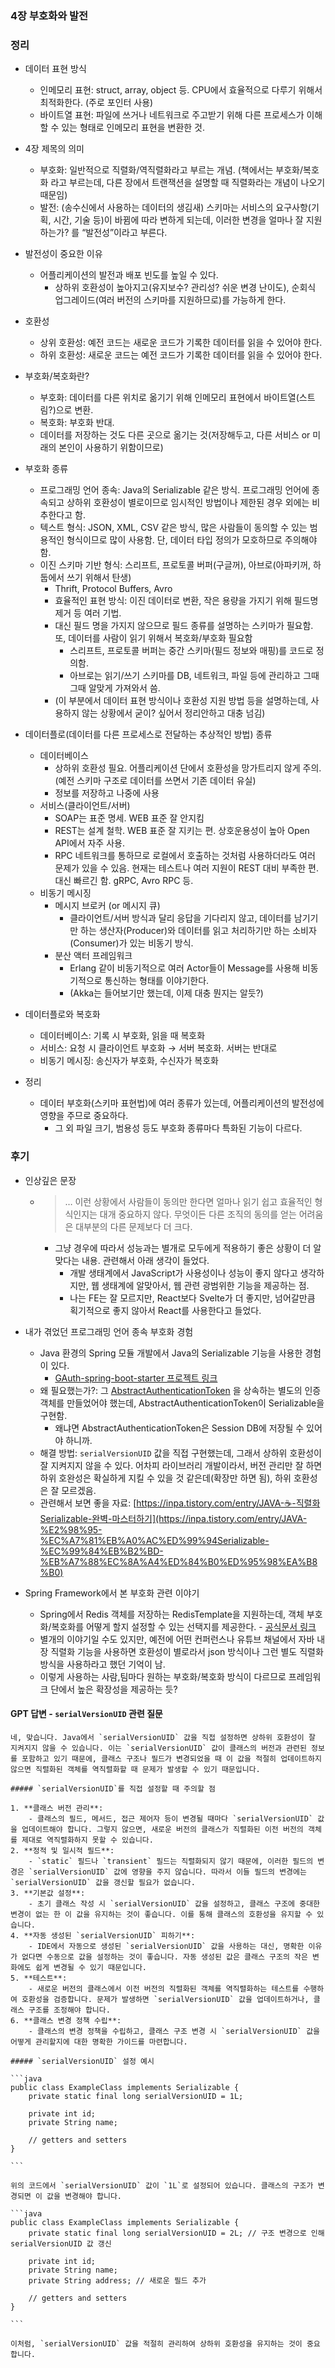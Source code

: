 ### 4장 부호화와 발전

### 정리
- 데이터 표현 방식
    - 인메모리 표현: struct, array, object 등. CPU에서 효율적으로 다루기 위해서 최적화한다. (주로 포인터 사용)
    - 바이트열 표현: 파일에 쓰거나 네트워크로 주고받기 위해 다른 프로세스가 이해할 수 있는 형태로 인메모리 표현을 변환한 것.

    
- 4장 제목의 의미
    - 부호화: 일반적으로 직렬화/역직렬화라고 부르는 개념. (책에서는 부호화/복호화 라고 부르는데, 다른 장에서 트랜잭션을 설명할 때 직렬화라는 개념이 나오기 때문임)
    - 발전: (송수신에서 사용하는 데이터의 생김새) 스키마는 서비스의 요구사항(기획, 시간, 기술 등)이 바뀜에 따라 변하게 되는데, 이러한 변경을 얼마나 잘 지원하는가? 를 “발전성”이라고 부른다.
- 발전성이 중요한 이유
    - 어플리케이션의 발전과 배포 빈도를 높일 수 있다.
        - 상하위 호환성이 높아지고(유지보수? 관리성? 쉬운 변경 난이도), 순회식 업그레이드(여러 버전의 스키마를 지원하므로)를 가능하게 한다.

- 호환성
    - 상위 호환성: 예전 코드는 새로운 코드가 기록한 데이터를 읽을 수 있어야 한다.
    - 하위 호환성: 새로운 코드는 예전 코드가 기록한 데이터를 읽을 수 있어야 한다.

- 부호화/복호화란?
    - 부호화: 데이터를 다른 위치로 옮기기 위해 인메모리 표현에서 바이트열(스트림?)으로 변환.
    - 복호화: 부호화 반대.
    - 데이터를 저장하는 것도 다른 곳으로 옮기는 것(저장해두고, 다른 서비스 or 미래의 본인이 사용하기 위함이므로)

- 부호화 종류
    - 프로그래밍 언어 종속: Java의 Serializable 같은 방식. 프로그래밍 언어에 종속되고 상하위 호환성이 별로이므로 임시적인 방법이나 제한된 경우 외에는 비추한다고 함.
    - 텍스트 형식: JSON, XML, CSV 같은 방식, 많은 사람들이 동의할 수 있는 범용적인 형식이므로 많이 사용함. 단, 데이터 타입 정의가 모호하므로 주의해야 함.
    - 이진 스키마 기반 형식: 스리프트, 프로토콜 버퍼(구글꺼), 아브로(아파키꺼, 하둡에서 쓰기 위해서 탄생)
        - Thrift, Protocol Buffers, Avro
        - 효율적인 표현 방식: 이진 데이터로 변환, 작은 용량을 가지기 위해 필드명 제거 등 여러 기법.
        - 대신 필드 명을 가지지 않으므로 필드 종류를 설명하는 스키마가 필요함. 또, 데이터를 사람이 읽기 위해서 복호화/부호화 필요함
            - 스리프트, 프로토콜 버퍼는 중간 스키마(필드 정보와 매핑)를 코드로 정의함.
            - 아브로는 읽기/쓰기 스키마를 DB, 네트워크, 파일 등에 관리하고 그때그때 알맞게 가져와서 씀.
        - (이 부분에서 데이터 표현 방식이나 호환성 지원 방법 등을 설명하는데, 사용하지 않는 상황에서 굳이? 싶어서 정리안하고 대충 넘김)

- 데이터플로(데이터를 다른 프로세스로 전달하는 추상적인 방법) 종류
    - 데이터베이스
        - 상하위 호환성 필요. 어플리케이션 단에서 호환성을 망가트리지 않게 주의. (예전 스키마 구조로 데이터를 쓰면서 기존 데이터 유실)
        - 정보를 저장하고 나중에 사용
    - 서비스(클라이언트/서버)
        - SOAP는 표준 명세. WEB 표준 잘 안지킴
        - REST는 설계 철학. WEB 표준 잘 지키는 편. 상호운용성이 높아 Open API에서 자주 사용.
        - RPC 네트워크를 통하므로 로컬에서 호출하는 것처럼 사용하더라도 여러 문제가 있을 수 있음. 현재는 테스트나 여러 지원이 REST 대비 부족한 편. 대신 빠르긴 함. gRPC, Avro RPC 등.
    - 비동기 메시징
        - 메시지 브로커 (or 메시지 큐)
            - 클라이언트/서버 방식과 달리 응답을 기다리지 않고, 데이터를 남기기만 하는 생산자(Producer)와 데이터를 읽고 처리하기만 하는 소비자(Consumer)가 있는 비동기 방식.
        - 분산 액터 프레임워크
            - Erlang 같이 비동기적으로 여러 Actor들이 Message를 사용해 비동기적으로 통신하는 형태를 이야기한다.
            - (Akka는 들어보기만 했는데, 이제 대충 뭔지는 알듯?)

- 데이터플로와 복호화
    - 데이터베이스: 기록 시 부호화, 읽을 때 복호화
    - 서비스: 요청 시 클라이언트 부호화 → 서버 복호화. 서버는 반대로
    - 비동기 메시징: 송신자가 부호화, 수신자가 복호화

- 정리
  - 데이터 부호화(스키마 표현법)에 여러 종류가 있는데, 어플리케이션의 발전성에 영향을 주므로 중요하다.
    - 그 외 파일 크기, 범용성 등도 부호화 종류마다 특화된 기능이 다르다. 

### 후기

- 인상깊은 문장
    - > … 이런 상황에서 사람들이 동의만 한다면 얼마나 읽기 쉽고 효율적인 형식인지는 대개 중요하지 않다. 무엇이든 다른 조직의 동의를 얻는 어려움은 대부분의 다른 문제보다 더 크다.
        - 그냥 경우에 따라서 성능과는 별개로 모두에게 적용하기 좋은 상황이 더 알맞다는 내용. 관련해서 아래 생각이 들었다.
            - 개발 생태계에서 JavaScript가 사용성이나 성능이 좋지 않다고 생각하지만, 웹 생태계에 알맞아서, 웹 관련 광범위한 기능을 제공하는 점.
            - 나는 FE는 잘 모르지만, React보다 Svelte가 더 좋지만, 넘어갈만큼 획기적으로 좋지 않아서 React를 사용한다고 들었다.

- 내가 겪었던 프로그래밍 언어 종속 부호화 경험
    - Java 환경의 Spring 모듈 개발에서 Java의 Serializable 기능을 사용한 경험이 있다.
        - [GAuth-spring-boot-starter 프로젝트 링크](https://github.com/YangSiJun528/GAuth-spring-boot-starter)
    - 왜 필요했는가?: 그 [AbstractAuthenticationToken](https://docs.spring.io/spring-security/site/docs/current/api/org/springframework/security/authentication/AbstractAuthenticationToken.html) 을 상속하는 별도의 인증 객체를 만들었어야 했는데, AbstractAuthenticationToken이 Serializable을 구현함.
        - 왜냐면 AbstractAuthenticationToken은 Session DB에 저장될 수 있어야 하니까.
    - 해결 방법: `serialVersionUID` 값을 직접 구현했는데, 그래서 상하위 호환성이 잘 지켜지지 않을 수 있다. 어차피 라이브러리 개발이라서, 버전 관리만 잘 하면 하위 호완성은 확실하게 지킬 수 있을 것 같은데(확장만 하면 됨), 하위 호환성은 잘 모르겠음.
    - 관련해서 보면 좋을 자료: [https://inpa.tistory.com/entry/JAVA-☕-직렬화Serializable-완벽-마스터하기](https://inpa.tistory.com/entry/JAVA-%E2%98%95-%EC%A7%81%EB%A0%AC%ED%99%94Serializable-%EC%99%84%EB%B2%BD-%EB%A7%88%EC%8A%A4%ED%84%B0%ED%95%98%EA%B8%B0)
- Spring Framework에서 본 부호화 관련 이야기
    - Spring에서 Redis 객체를 저장하는 RedisTemplate을 지원하는데, 객체 부호화/복호화를 어떻게 할지 설정할 수 있는 선택지를 제공한다. - [공식문서 링크](https://docs.spring.io/spring-data/redis/reference/redis/template.html)
    - 별개의 이야기일 수도 있지만, 예전에 어떤 컨퍼런스나 유튜브 채널에서 자바 내장 직렬화 기능을 사용하면 호환성이 별로라서 json 방식이나 그런 별도 직렬화 방식을 사용하라고 했던 기억이 남.
    - 이렇게 사용하는 사람,팀마다 원하는 부호화/복호화 방식이 다르므로 프레임워크 단에서 높은 확장성을 제공하는 듯?

#### GPT 답변 - `serialVersionUID` 관련 질문

    네, 맞습니다. Java에서 `serialVersionUID` 값을 직접 설정하면 상하위 호환성이 잘 지켜지지 않을 수 있습니다. 이는 `serialVersionUID` 값이 클래스의 버전과 관련된 정보를 포함하고 있기 때문에, 클래스 구조나 필드가 변경되었을 때 이 값을 적절히 업데이트하지 않으면 직렬화된 객체를 역직렬화할 때 문제가 발생할 수 있기 때문입니다.
    
    ##### `serialVersionUID`를 직접 설정할 때 주의할 점
    
    1. **클래스 버전 관리**:
        - 클래스의 필드, 메서드, 접근 제어자 등이 변경될 때마다 `serialVersionUID` 값을 업데이트해야 합니다. 그렇지 않으면, 새로운 버전의 클래스가 직렬화된 이전 버전의 객체를 제대로 역직렬화하지 못할 수 있습니다.
    2. **정적 및 일시적 필드**:
        - `static` 필드나 `transient` 필드는 직렬화되지 않기 때문에, 이러한 필드의 변경은 `serialVersionUID` 값에 영향을 주지 않습니다. 따라서 이들 필드의 변경에는 `serialVersionUID` 값을 갱신할 필요가 없습니다.
    3. **기본값 설정**:
        - 초기 클래스 작성 시 `serialVersionUID` 값을 설정하고, 클래스 구조에 중대한 변경이 없는 한 이 값을 유지하는 것이 좋습니다. 이를 통해 클래스의 호환성을 유지할 수 있습니다.
    4. **자동 생성된 `serialVersionUID` 피하기**:
        - IDE에서 자동으로 생성된 `serialVersionUID` 값을 사용하는 대신, 명확한 이유가 없다면 수동으로 값을 설정하는 것이 좋습니다. 자동 생성된 값은 클래스 구조의 작은 변화에도 쉽게 변경될 수 있기 때문입니다.
    5. **테스트**:
        - 새로운 버전의 클래스에서 이전 버전의 직렬화된 객체를 역직렬화하는 테스트를 수행하여 호환성을 검증합니다. 문제가 발생하면 `serialVersionUID` 값을 업데이트하거나, 클래스 구조를 조정해야 합니다.
    6. **클래스 변경 정책 수립**:
        - 클래스의 변경 정책을 수립하고, 클래스 구조 변경 시 `serialVersionUID` 값을 어떻게 관리할지에 대한 명확한 가이드를 마련합니다.
    
    ##### `serialVersionUID` 설정 예시
    
    ```java
    public class ExampleClass implements Serializable {
        private static final long serialVersionUID = 1L;
    
        private int id;
        private String name;
    
        // getters and setters
    }
    
    ```
    
    위의 코드에서 `serialVersionUID` 값이 `1L`로 설정되어 있습니다. 클래스의 구조가 변경되면 이 값을 변경해야 합니다.
    
    ```java
    public class ExampleClass implements Serializable {
        private static final long serialVersionUID = 2L; // 구조 변경으로 인해 serialVersionUID 값 갱신
    
        private int id;
        private String name;
        private String address; // 새로운 필드 추가
    
        // getters and setters
    }
    
    ```
    
    이처럼, `serialVersionUID` 값을 적절히 관리하여 상하위 호환성을 유지하는 것이 중요합니다.